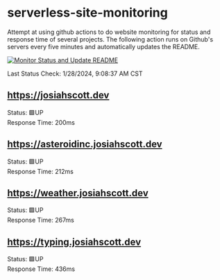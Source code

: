 # serverless-site-monitoring
Attempt at using github actions to do website monitoring for status and response time of several projects. The following action runs on Github's servers every five minutes and automatically updates the README.  

[![Monitor Status and Update README](https://github.com/JosiahSco/serverless-site-monitoring/actions/workflows/monitor.yaml/badge.svg)](https://github.com/JosiahSco/serverless-site-monitoring/actions/workflows/monitor.yaml)

Last Status Check: 1/28/2024, 9:08:37 AM CST

## https://josiahscott.dev
Status: 🟩UP  
Response Time: 200ms

## https://asteroidinc.josiahscott.dev
Status: 🟩UP  
Response Time: 212ms

## https://weather.josiahscott.dev
Status: 🟩UP  
Response Time: 267ms

## https://typing.josiahscott.dev
Status: 🟩UP  
Response Time: 436ms

